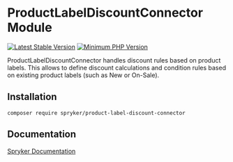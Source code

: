 # ProductLabelDiscountConnector Module
[![Latest Stable Version](https://poser.pugx.org/spryker/product-label-discount-connector/v/stable.svg)](https://packagist.org/packages/spryker/product-label-discount-connector)
[![Minimum PHP Version](https://img.shields.io/badge/php-%3E%3D%207.4-8892BF.svg)](https://php.net/)

ProductLabelDiscountConnector handles discount rules based on product labels. This allows to define discount calculations and condition rules based on existing product labels (such as New or On-Sale).

## Installation

```
composer require spryker/product-label-discount-connector
```

## Documentation

[Spryker Documentation](https://docs.spryker.com)
